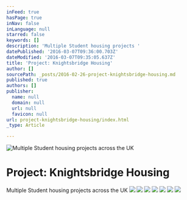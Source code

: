 ```yaml
---
inFeed: true
hasPage: true
inNav: false
inLanguage: null
starred: false
keywords: []
description: 'Multiple Student housing projects '
datePublished: '2016-03-07T09:36:00.703Z'
dateModified: '2016-03-07T09:35:05.637Z'
title: 'Project: Knightsbridge Housing'
author: []
sourcePath: _posts/2016-02-26-project-knightsbridge-housing.md
published: true
authors: []
publisher:
  name: null
  domain: null
  url: null
  favicon: null
url: project-knightsbridge-housing/index.html
_type: Article

---
```

![Multiple Student housing projects across the UK](https://s3-us-west-2.amazonaws.com/the-grid-img/p/e44328d9af9fe63c038ad1b484a2829d21b01337.jpg)

# Project: Knightsbridge Housing

Multiple Student housing projects across the UK
![](https://s3-us-west-2.amazonaws.com/the-grid-img/p/c183dd3c1a02a2893c5e519aa6a8b11837578a67.jpg)
![](https://s3-us-west-2.amazonaws.com/the-grid-img/p/97ad07c5be6a73e334b23bbcb78c837107c90581.jpg)
![](https://s3-us-west-2.amazonaws.com/the-grid-img/p/237d46b3570c8387bf07d0bd937c8ae27b148e7f.jpg)
![](https://s3-us-west-2.amazonaws.com/the-grid-img/p/844838c2ff169e155cb8e74f5fe6580ce6fceba1.jpg)
![](https://s3-us-west-2.amazonaws.com/the-grid-img/p/74c5f3bfc0ade057aa8b1fa598bc0a576aa3f96e.jpg)
![](https://s3-us-west-2.amazonaws.com/the-grid-img/p/d5fe21a9e80ca523fd25a786410abf58209b74a1.jpg)
![](https://s3-us-west-2.amazonaws.com/the-grid-img/p/7142d9ae5e0e6351aa6182b15b92a7fdcc9d2719.jpg)